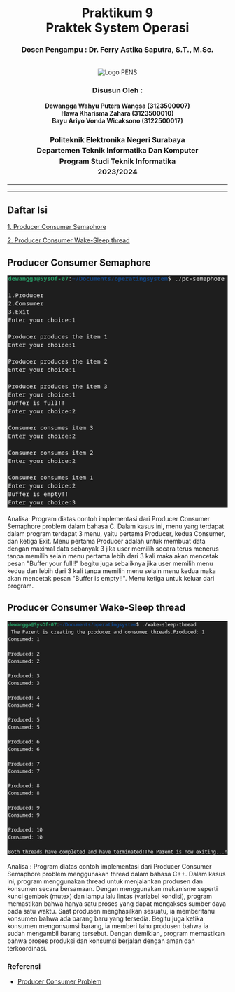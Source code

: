 
<div align="center">
  <h1 class="text-align: center;font-weight: bold">Praktikum 9 <br>Praktek System Operasi</h1>
  <h3 class="text-align: center;">Dosen Pengampu : Dr. Ferry Astika Saputra, S.T., M.Sc.</h3>
</div>
<br />
<div align="center">
  <img src="https://upload.wikimedia.org/wikipedia/id/4/44/Logo_PENS.png" alt="Logo PENS">
  <h3 style="text-align: center;">Disusun Oleh : </h3>
  <p style="text-align: center;">
    <strong>Dewangga Wahyu Putera Wangsa (3123500007)</strong><br>
    <strong>Hawa Kharisma Zahara (3123500010)</strong><br>
    <strong>Bayu Ariyo Vonda Wicaksono (3122500017)</strong>
  </p>

<h3 style="text-align: center;line-height: 1.5">Politeknik Elektronika Negeri Surabaya<br>Departemen Teknik Informatika Dan Komputer<br>Program Studi Teknik Informatika<br>2023/2024</h3>
  <hr><hr>
</div>

## Daftar Isi

[1. Producer Consumer Semaphore](#producer-consumer-semaphore)

[2. Producer Consumer Wake-Sleep thread](#producer-consumer-wake-sleep-thread)

## Producer Consumer Semaphore

![App Screenshot](assets/img/semaphore.png)

Analisa: Program diatas contoh implementasi dari Producer Consumer Semaphore problem dalam bahasa C. Dalam kasus ini, menu yang terdapat dalam program terdapat 3 menu, yaitu pertama Producer, kedua Consumer, dan ketiga Exit. Menu pertama Producer adalah untuk membuat data dengan maximal data sebanyak 3 jika user memilih secara terus menerus tanpa memilih selain menu pertama lebih dari 3 kali maka akan mencetak pesan "Buffer your full!!" begitu juga sebaliknya jika user memilih menu kedua dan lebih dari 3 kali tanpa memilih menu selain menu kedua maka akan mencetak pesan "Buffer is empty!!". Menu ketiga untuk keluar dari program.

## Producer Consumer Wake-Sleep thread

![App Screenshot](assets/img/week-sleep-thread.png)

Analisa : Program diatas contoh implementasi dari Producer Consumer Semaphore problem menggunakan thread dalam bahasa C++. Dalam kasus ini, program menggunakan thread untuk menjalankan produsen dan konsumen secara bersamaan. Dengan menggunakan mekanisme seperti kunci gembok (mutex) dan lampu lalu lintas (variabel kondisi), program memastikan bahwa hanya satu proses yang dapat mengakses sumber daya pada satu waktu. Saat produsen menghasilkan sesuatu, ia memberitahu konsumen bahwa ada barang baru yang tersedia. Begitu juga ketika konsumen mengonsumsi barang, ia memberi tahu produsen bahwa ia sudah mengambil barang tersebut. Dengan demikian, program memastikan bahwa proses produksi dan konsumsi berjalan dengan aman dan terkoordinasi.

### Referensi

- [Producer Consumer Problem](https://www.geeksforgeeks.org/producer-consumer-problem-in-c/)
